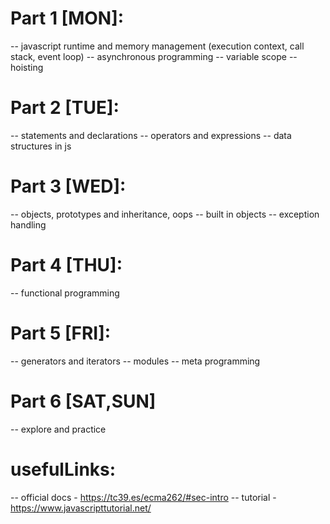 # Part 1 [MON]:

-- javascript runtime and memory management (execution context, call stack, event loop)
-- asynchronous programming
-- variable scope
-- hoisting

# Part 2 [TUE]:

-- statements and declarations
-- operators and expressions
-- data structures in js

# Part 3 [WED]:

-- objects, prototypes and inheritance, oops
-- built in objects
-- exception handling

# Part 4 [THU]:

-- functional programming

# Part 5 [FRI]:

-- generators and iterators
-- modules
-- meta programming

# Part 6 [SAT,SUN]

-- explore and practice

# usefulLinks:

-- official docs - https://tc39.es/ecma262/#sec-intro
-- tutorial - https://www.javascripttutorial.net/

